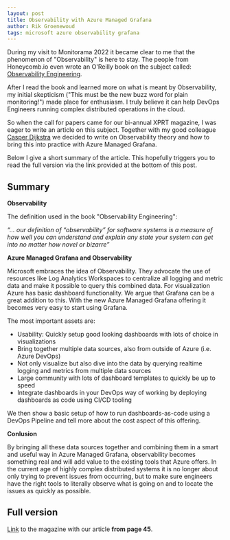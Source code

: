 ```yaml
---
layout: post
title: Observability with Azure Managed Grafana
author: Rik Groenewoud
tags: microsoft azure observability grafana
---
```


During my visit to Monitorama 2022 it became clear to me that the phenomenon of "Observability" is here to stay. 
The people from Honeycomb.io even wrote an O'Reilly book on the subject called: [Observability Engineering](https://info.honeycomb.io/observability-engineering-oreilly-book-2022). 

After I read the book and learned more on what is meant by Observability, my initial skepticism ("This must be the new buzz word for plain monitoring!") made place for enthusiasm. I truly believe it can help DevOps Engineers running complex distributed operations in the cloud. 

So when the call for papers came for our bi-annual XPRT magazine, I was eager to write an article on this subject. Together with my good colleague [Casper Dijkstra](https://xpirit.com/team/casper-dijkstra/) we decided to write on Observability theory and how to bring this into practice with Azure Managed Grafana. 

Below I give a short summary of the article. This hopefully triggers you to read the full version via the link provided at the bottom of this post.
## Summary

**Observability**

The definition used in the book "Observability Engineering": 

*“... our definition of “observability” for software systems is a measure of how well you can understand and explain any state your system can get into no matter how novel or bizarre”*

**Azure Managed Grafana and Observability**

Microsoft embraces the idea of Observability. They advocate the use of resources like Log Analytics Workspaces to centralize all logging and metric data and make it possible to query this combined data. 
For visualization Azure has basic dashboard functionality. We argue that Grafana can be a great addition to this. With the new Azure Managed Grafana offering it becomes very easy to start using Grafana. 

The most important assets are: 

- Usability: Quickly setup good looking dashboards with lots of choice in visualizations
- Bring together multiple data sources, also from outside of Azure (i.e. Azure DevOps)
- Not only visualize but also dive into the data by querying realtime logging and metrics from multiple data sources
- Large community with lots of dashboard templates to quickly be up to speed
- Integrate dashboards in your DevOps way of working by deploying dashboards as code using CI/CD tooling 

We then show a basic setup of how to run dashboards-as-code using a DevOps Pipeline and tell more about the cost aspect of this offering.

**Conlusion**

By bringing all these data sources together and combining them in a smart and useful way in Azure Managed Grafana, observability becomes something real and will add value to the existing tools that Azure offers. In the current age of highly complex distributed systems it is no longer about only trying to prevent issues from occurring, but to make sure engineers have the right tools to literally observe what is going on and to locate the issues as quickly as possible. 

## Full version
[Link](https://xpirit.com/wp-content/uploads/2022/10/Xpirit_XPRT_magazine_13_final.pdf?utm_campaign=Xpirit%20-%20Magazine%2013&utm_source=download-page) to the magazine with our article **from page 45**.

<script src="https://giscus.app/client.js"
        data-repo="RikGr/cloudwoud"
        data-repo-id="R_kgDOHLlC9w"
        data-category="Announcements"
        data-category-id="DIC_kwDOHLlC984CO_2O"
        data-mapping="pathname"
        data-reactions-enabled="0"
        data-emit-metadata="0"
        data-input-position="bottom"
        data-theme="light"
        data-lang="en"
        crossorigin="anonymous"
        async>
</script>
